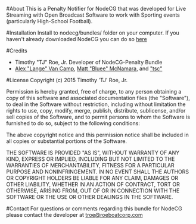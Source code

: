 #About
This is a Penalty Notifier for NodeCG that was developed for Live Streaming with Open Broadcast Software to work with Sporting events (particularly High-School Football).

#Installation
Install to nodecg/bundles/ folder on your computer.
If you haven't already downloaded NodeCG you can do so [here](https://github.com/nodecg/nodecg)


#Credits
- Timothy "TJ" Roe, Jr. Developer of NodeCG-Penalty Bundle
- [Alex "Lange" Van Camp](http://alexvan.camp/), [Matt "Bluee" McNamara](https://github.com/MattMcNam), and ["tsc"](http://fwdcp.net/)
	
#License
Copyright (c) 2015 Timothy 'TJ' Roe, Jr.

Permission is hereby granted, free of charge, to any person obtaining a copy
of this software and associated documentation files (the "Software"), to deal
in the Software without restriction, including without limitation the rights
to use, copy, modify, merge, publish, distribute, sublicense, and/or sell
copies of the Software, and to permit persons to whom the Software is
furnished to do so, subject to the following conditions:

The above copyright notice and this permission notice shall be included in
all copies or substantial portions of the Software.

THE SOFTWARE IS PROVIDED "AS IS", WITHOUT WARRANTY OF ANY KIND, EXPRESS OR
IMPLIED, INCLUDING BUT NOT LIMITED TO THE WARRANTIES OF MERCHANTABILITY,
FITNESS FOR A PARTICULAR PURPOSE AND NONINFRINGEMENT. IN NO EVENT SHALL THE
AUTHORS OR COPYRIGHT HOLDERS BE LIABLE FOR ANY CLAIM, DAMAGES OR OTHER
LIABILITY, WHETHER IN AN ACTION OF CONTRACT, TORT OR OTHERWISE, ARISING FROM,
OUT OF OR IN CONNECTION WITH THE SOFTWARE OR THE USE OR OTHER DEALINGS IN
THE SOFTWARE.

#Contact
For questions or comments regarding this bundle for NodeCG please contact the developer at <troe@roeboatcorp.com>